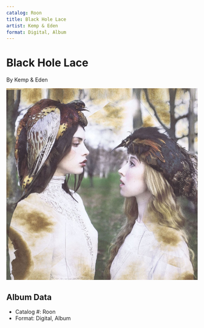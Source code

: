 ```yaml
---
catalog: Roon
title: Black Hole Lace
artist: Kemp & Eden
format: Digital, Album
---
```


# Black Hole Lace

By Kemp & Eden

![](../../assets/albumcovers/Kemp_and_Eden-Black_Hole_Lace.png)

## Album Data

- Catalog #: Roon
- Format: Digital, Album

